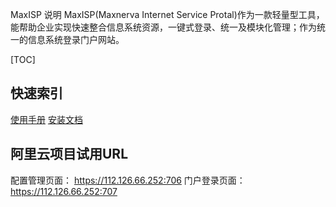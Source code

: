 MaxISP 说明
MaxISP(Maxnerva Internet Service Protal)作为一款轻量型工具，能帮助企业实现快速整合信息系统资源，一键式登录、统一及模块化管理；作为统一的信息系统登录门户网站。

[TOC]

## 快速索引

[使用手册](Documents\MaxISP在线帮助使用文档.md)
[安装文档](Documents\MaxISP_离线安装手册.md)


## 阿里云项目试用URL
配置管理页面：
https://112.126.66.252:706
门户登录页面：
https://112.126.66.252:707

